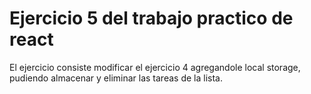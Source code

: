 # Ejercicio 5 del trabajo practico de react

El ejercicio consiste modificar el ejercicio 4 agregandole local storage, pudiendo almacenar y eliminar las tareas de la lista.